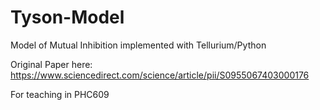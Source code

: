 # Tyson-Model

Model of Mutual Inhibition implemented with Tellurium/Python

Original Paper here: https://www.sciencedirect.com/science/article/pii/S0955067403000176

For teaching in PHC609

